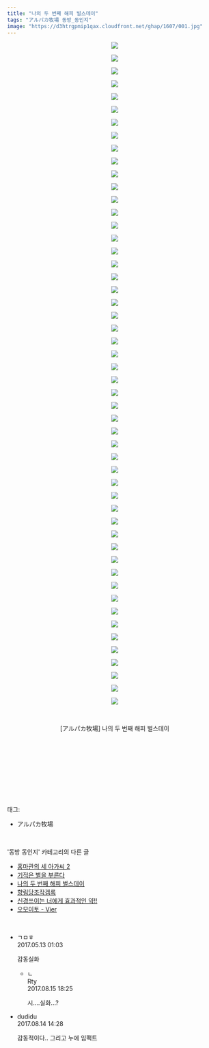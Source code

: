 ```yaml
---
title: "나의 두 번째 해피 벌스데이"
tags: "アルパカ牧場 동방_동인지"
image: "https://d3htrgpmip1qax.cloudfront.net/ghap/1607/001.jpg"
---
```

<div class="article">
<p style="text-align: center; clear: none; float: none;"><img src="{{ site.imgserver5 }}/ghap/1607/001.jpg"/></p>
<p style="text-align: center; clear: none; float: none;"><img src="{{ site.imgserver5 }}/ghap/1607/002.jpg"/></p>
<p style="text-align: center; clear: none; float: none;"><img src="{{ site.imgserver5 }}/ghap/1607/003.jpg"/></p>
<p style="text-align: center; clear: none; float: none;"><img src="{{ site.imgserver5 }}/ghap/1607/004.jpg"/></p>
<p style="text-align: center; clear: none; float: none;"><img src="{{ site.imgserver5 }}/ghap/1607/005.jpg"/></p>
<p style="text-align: center; clear: none; float: none;"><img src="{{ site.imgserver5 }}/ghap/1607/006.jpg"/></p>
<p style="text-align: center; clear: none; float: none;"><img src="{{ site.imgserver5 }}/ghap/1607/007.jpg"/></p>
<p style="text-align: center; clear: none; float: none;"><img src="{{ site.imgserver5 }}/ghap/1607/008.jpg"/></p>
<p style="text-align: center; clear: none; float: none;"><img src="{{ site.imgserver5 }}/ghap/1607/009.jpg"/></p>
<p style="text-align: center; clear: none; float: none;"><img src="{{ site.imgserver5 }}/ghap/1607/010.jpg"/></p>
<p style="text-align: center; clear: none; float: none;"><img src="{{ site.imgserver5 }}/ghap/1607/011.jpg"/></p>
<p style="text-align: center; clear: none; float: none;"><img src="{{ site.imgserver5 }}/ghap/1607/012.jpg"/></p>
<p style="text-align: center; clear: none; float: none;"><img src="{{ site.imgserver5 }}/ghap/1607/013.jpg"/></p>
<p style="text-align: center; clear: none; float: none;"><img src="{{ site.imgserver5 }}/ghap/1607/014.jpg"/></p>
<p style="text-align: center; clear: none; float: none;"><img src="{{ site.imgserver5 }}/ghap/1607/015.jpg"/></p>
<p style="text-align: center; clear: none; float: none;"><img src="{{ site.imgserver5 }}/ghap/1607/016.jpg"/></p>
<p style="text-align: center; clear: none; float: none;"><img src="{{ site.imgserver5 }}/ghap/1607/017.jpg"/></p>
<p style="text-align: center; clear: none; float: none;"><img src="{{ site.imgserver5 }}/ghap/1607/018.jpg"/></p>
<p style="text-align: center; clear: none; float: none;"><img src="{{ site.imgserver5 }}/ghap/1607/019.jpg"/></p>
<p style="text-align: center; clear: none; float: none;"><img src="{{ site.imgserver5 }}/ghap/1607/020.jpg"/></p>
<p style="text-align: center; clear: none; float: none;"><img src="{{ site.imgserver5 }}/ghap/1607/021.jpg"/></p>
<p style="text-align: center; clear: none; float: none;"><img src="{{ site.imgserver5 }}/ghap/1607/022.jpg"/></p>
<p style="text-align: center; clear: none; float: none;"><img src="{{ site.imgserver5 }}/ghap/1607/023.jpg"/></p>
<p style="text-align: center; clear: none; float: none;"><img src="{{ site.imgserver5 }}/ghap/1607/024.jpg"/></p>
<p style="text-align: center; clear: none; float: none;"><img src="{{ site.imgserver5 }}/ghap/1607/025.jpg"/></p>
<p style="text-align: center; clear: none; float: none;"><img src="{{ site.imgserver5 }}/ghap/1607/026.jpg"/></p>
<p style="text-align: center; clear: none; float: none;"><img src="{{ site.imgserver5 }}/ghap/1607/027.jpg"/></p>
<p style="text-align: center; clear: none; float: none;"><img src="{{ site.imgserver5 }}/ghap/1607/028.jpg"/></p>
<p style="text-align: center; clear: none; float: none;"><img src="{{ site.imgserver5 }}/ghap/1607/029.jpg"/></p>
<p style="text-align: center; clear: none; float: none;"><img src="{{ site.imgserver5 }}/ghap/1607/030.jpg"/></p>
<p style="text-align: center; clear: none; float: none;"><img src="{{ site.imgserver5 }}/ghap/1607/031.jpg"/></p>
<p style="text-align: center; clear: none; float: none;"><img src="{{ site.imgserver5 }}/ghap/1607/032.jpg"/></p>
<p style="text-align: center; clear: none; float: none;"><img src="{{ site.imgserver5 }}/ghap/1607/033.jpg"/></p>
<p style="text-align: center; clear: none; float: none;"><img src="{{ site.imgserver5 }}/ghap/1607/034.jpg"/></p>
<p style="text-align: center; clear: none; float: none;"><img src="{{ site.imgserver5 }}/ghap/1607/035.jpg"/></p>
<p style="text-align: center; clear: none; float: none;"><img src="{{ site.imgserver5 }}/ghap/1607/036.jpg"/></p>
<p style="text-align: center; clear: none; float: none;"><img src="{{ site.imgserver5 }}/ghap/1607/037.jpg"/></p>
<p style="text-align: center; clear: none; float: none;"><img src="{{ site.imgserver5 }}/ghap/1607/038.jpg"/></p>
<p style="text-align: center; clear: none; float: none;"><img src="{{ site.imgserver5 }}/ghap/1607/039.jpg"/></p>
<p style="text-align: center; clear: none; float: none;"><img src="{{ site.imgserver5 }}/ghap/1607/040.jpg"/></p>
<p style="text-align: center; clear: none; float: none;"><img src="{{ site.imgserver5 }}/ghap/1607/041.jpg"/></p>
<p style="text-align: center; clear: none; float: none;"><img src="{{ site.imgserver5 }}/ghap/1607/042.jpg"/></p>
<p style="text-align: center; clear: none; float: none;"><img src="{{ site.imgserver5 }}/ghap/1607/043.jpg"/></p>
<p style="text-align: center; clear: none; float: none;"><img src="{{ site.imgserver5 }}/ghap/1607/044.jpg"/></p>
<p style="text-align: center; clear: none; float: none;"><img src="{{ site.imgserver5 }}/ghap/1607/045.jpg"/></p>
<p style="text-align: center; clear: none; float: none;"><img src="{{ site.imgserver5 }}/ghap/1607/046.jpg"/></p>
<p style="text-align: center; clear: none; float: none;"><img src="{{ site.imgserver5 }}/ghap/1607/047.jpg"/></p>
<p style="text-align: center; clear: none; float: none;"><img src="{{ site.imgserver5 }}/ghap/1607/048.jpg"/></p>
<p style="text-align: center; clear: none; float: none;"><img src="{{ site.imgserver5 }}/ghap/1607/049.jpg"/></p>
<p style="text-align: center; clear: none; float: none;"><img src="{{ site.imgserver5 }}/ghap/1607/050.jpg"/></p>
<p style="text-align: center; clear: none; float: none;"><img src="{{ site.imgserver5 }}/ghap/1607/051.jpg"/></p>
<p style="text-align: center; clear: none; float: none;"><img src="{{ site.imgserver5 }}/ghap/1607/052.jpg"/></p>
<p style="text-align: center; clear: none; float: none;"><br/></p>
<p style="text-align: center; clear: none; float: none;">[アルパカ牧場] 나의 두 번째 해피 벌스데이</p>
<p style="text-align: center; clear: none; float: none;"><br/></p>
<p style="text-align: center; clear: none; float: none;"><br/></p>
<p style="text-align: center; clear: none; float: none;"><br/></p>
<p><br/></p>
</div><br/>
<div class="tagTrail">
<p>태그: </p>
<ul>
<li>アルパカ牧場</li>
</ul>
</div><br/>
<div class="another">
<p>'동방 동인지' 카테고리의 다른 글</p>
<ul>
<li><a href="/ghap_1610">홍마관의 세 아가씨 2</a></li>
<li><a href="/ghap_1609">기적은 별을 부른다</a></li>
<li><a href="/ghap_1607">나의 두 번째 해피 벌스데이</a></li>
<li><a href="/ghap_1606">향림당조작겜록</a></li>
<li><a href="/ghap_1605">신경쓰이는 너에게 효과적인 약!!</a></li>
<li><a href="/ghap_1604">오모이토 - Vier</a></li>
</ul>
</div><br/>
<div class="cb_module cb_fluid">
<div class="cb_wrt cb_profile">
<div class="comment">
<ul>
<li class="cb_thumb_off" id="comment14987597">
<div class="cb_comment_area">
<div class="cb_info_area">
<div class="cb_section">
<span class="cb_nick_name">ㄱㅁㅎ</span>
</div>
<div class="cb_section">
<span class="cb_date">2017.05.13 01:03 </span>
</div>
</div>
<div class="cb_dsc_comment">
<p class="cb_dsc">
											감동실화
										</p>
</div>
<ul>
<li class="cb_thumb_off" id="comment15060250">
<span class="cb_bu_subnode">ㄴ</span>
<div class="cb_comment_area">
<div class="cb_info_area">
<div class="cb_section">
<span class="cb_nick_name">Rty</span>
</div>
<div class="cb_section">
<span class="cb_date">2017.08.15 18:25 </span>
</div>
</div>
<div class="cb_dsc_comment">
<p class="cb_dsc">
																시....실화...?
															</p>
</div>
</div>
</li>
</ul>
</div></li>
<li class="cb_thumb_off" id="comment15059332">
<div class="cb_comment_area">
<div class="cb_info_area">
<div class="cb_section">
<span class="cb_nick_name">dudidu</span>
</div>
<div class="cb_section">
<span class="cb_date">2017.08.14 14:28 </span>
</div>
</div>
<div class="cb_dsc_comment">
<p class="cb_dsc">
											감동적이다.. 그리고 누에 임팩트
										</p>
</div>
</div></li>
</ul>
</div>
</div><!-- commentList close -->
</div><br/>
